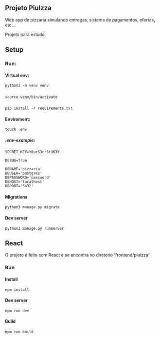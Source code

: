 ## Projeto Piulzza

Web app de pizzaria simulando entregas, sistema de pagamentos, ofertas, etc...

Projeto para estudo.

## Setup

### Run:

#### Virtual env:
    python3 -m venv venv
#####
    source venv/bin/activate 
#####
    pip install -r requirements.txt

#### Enviroment: 
    touch .env 

##### .env-example:

    SECRET_KEY=Y0urS3cr3t3K3Y

    DEBUG=True

    DBNAME='pizzaria'
    DBUSER='postgres'
    DBPASSWORD='password'
    DBHOST='localhost'
    DBPORT='5432'

#### Migrations
    python3 manage.py migrate
#### Dev server
    python3 manage.py runserver

## React

O projeto é feito com React e se encontra no diretorio 'frontend/piulzza'

### Run

#### Install
    npm install 
#### Dev server
    npm run dev
#### Build
    npm run build





    




